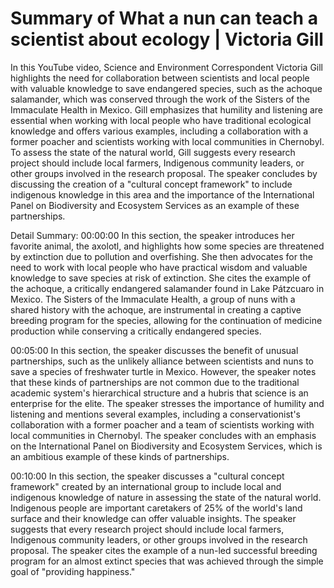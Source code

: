 # Summary of What a nun can teach a scientist about ecology | Victoria Gill

In this YouTube video, Science and Environment Correspondent Victoria Gill highlights the need for collaboration between scientists and local people with valuable knowledge to save endangered species, such as the achoque salamander, which was conserved through the work of the Sisters of the Immaculate Health in Mexico. Gill emphasizes that humility and listening are essential when working with local people who have traditional ecological knowledge and offers various examples, including a collaboration with a former poacher and scientists working with local communities in Chernobyl. To assess the state of the natural world, Gill suggests every research project should include local farmers, Indigenous community leaders, or other groups involved in the research proposal. The speaker concludes by discussing the creation of a "cultural concept framework" to include indigenous knowledge in this area and the importance of the International Panel on Biodiversity and Ecosystem Services as an example of these partnerships.

Detail Summary: 
00:00:00
In this section, the speaker introduces her favorite animal, the axolotl, and highlights how some species are threatened by extinction due to pollution and overfishing. She then advocates for the need to work with local people who have practical wisdom and valuable knowledge to save species at risk of extinction. She cites the example of the achoque, a critically endangered salamander found in Lake Pátzcuaro in Mexico. The Sisters of the Immaculate Health, a group of nuns with a shared history with the achoque, are instrumental in creating a captive breeding program for the species, allowing for the continuation of medicine production while conserving a critically endangered species.

00:05:00
In this section, the speaker discusses the benefit of unusual partnerships, such as the unlikely alliance between scientists and nuns to save a species of freshwater turtle in Mexico. However, the speaker notes that these kinds of partnerships are not common due to the traditional academic system's hierarchical structure and a hubris that science is an enterprise for the elite. The speaker stresses the importance of humility and listening and mentions several examples, including a conservationist's collaboration with a former poacher and a team of scientists working with local communities in Chernobyl. The speaker concludes with an emphasis on the International Panel on Biodiversity and Ecosystem Services, which is an ambitious example of these kinds of partnerships.

00:10:00
In this section, the speaker discusses a "cultural concept framework" created by an international group to include local and indigenous knowledge of nature in assessing the state of the natural world. Indigenous people are important caretakers of 25% of the world's land surface and their knowledge can offer valuable insights. The speaker suggests that every research project should include local farmers, Indigenous community leaders, or other groups involved in the research proposal. The speaker cites the example of a nun-led successful breeding program for an almost extinct species that was achieved through the simple goal of "providing happiness."

